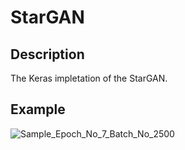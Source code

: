 # StarGAN

## Description

The Keras impletation of the StarGAN.

## Example

![Sample_Epoch_No_7_Batch_No_2500](/Users/haipengwu/Codings/gan/star_gan/images/Sample_Epoch_No_7_Batch_No_2500.png)

